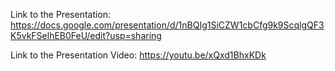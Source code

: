 Link to the Presentation: https://docs.google.com/presentation/d/1nBQIg1SiCZW1cbCfg9k9ScqlgQF3K5vkFSelhEB0FeU/edit?usp=sharing

Link to the Presentation Video: https://youtu.be/xQxd1BhxKDk
